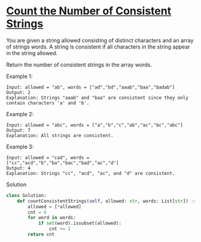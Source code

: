 # [Count the Number of Consistent Strings](https://leetcode.com/problems/count-the-number-of-consistent-strings/)

You are given a string allowed consisting of distinct characters and an array of strings words. A string is consistent
if all characters in the string appear in the string allowed.

Return the number of consistent strings in the array words.

Example 1:
```
Input: allowed = "ab", words = ["ad","bd","aaab","baa","badab"]
Output: 2
Explanation: Strings "aaab" and "baa" are consistent since they only contain characters 'a' and 'b'.
```
Example 2:
```
Input: allowed = "abc", words = ["a","b","c","ab","ac","bc","abc"]
Output: 7
Explanation: All strings are consistent.
```
Example 3:
```
Input: allowed = "cad", words = ["cc","acd","b","ba","bac","bad","ac","d"]
Output: 4
Explanation: Strings "cc", "acd", "ac", and "d" are consistent.
```
Solution
```python
class Solution:
    def countConsistentStrings(self, allowed: str, words: List[str]) -> int:
        allowed = [*allowed]
        cnt = 0
        for word in words:
            if set(word).issubset(allowed):
                cnt += 1
        return cnt
```